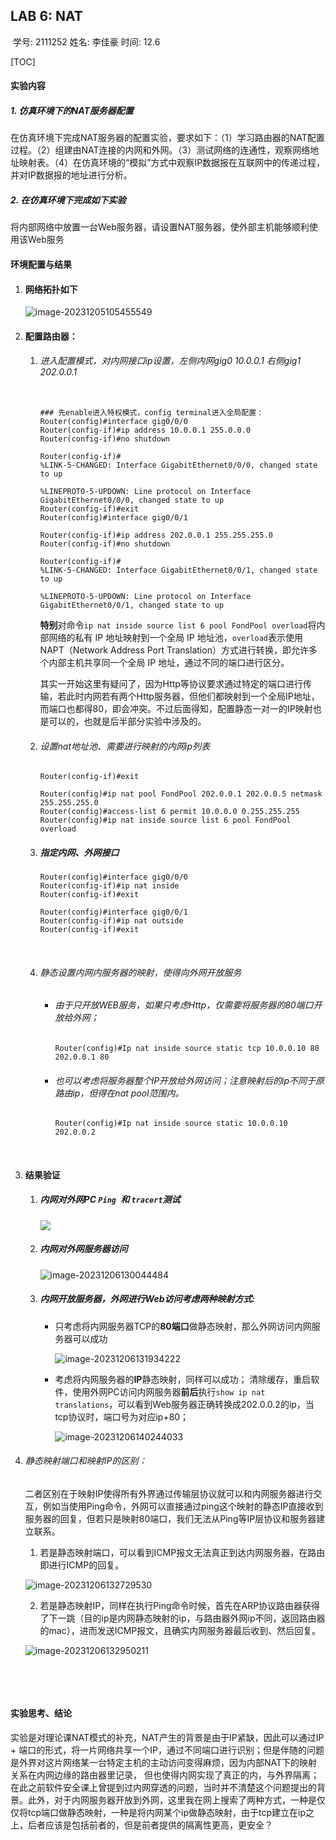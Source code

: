 ## **LAB 6: NAT**

​													学号: 2111252     姓名: 李佳豪    时间: 12.6

[TOC]



#### 实验内容

##### 1. 仿真环境下的NAT服务器配置

在仿真环境下完成NAT服务器的配置实验，要求如下：（1）学习路由器的NAT配置过程。（2）组建由NAT连接的内网和外网。（3）测试网络的连通性，观察网络地址映射表。（4）在仿真环境的“模拟”方式中观察IP数据报在互联网中的传递过程，并对IP数据报的地址进行分析。

##### 2. 在仿真环境下完成如下实验

将内部网络中放置一台Web服务器，请设置NAT服务器，使外部主机能够顺利使用该Web服务

#### 环境配置与结果

1. #### 网络拓扑如下

   ![image-20231205105455549](拓扑.png)

2. #### 配置路由器：

   1. ###### 进入配置模式，对内网接口ip设置，左侧内网gig0 10.0.0.1 右侧gig1 202.0.0.1

      ~~~shell
      
      ### 先enable进入特权模式，config terminal进入全局配置：
      Router(config)#interface gig0/0/0
      Router(config-if)#ip address 10.0.0.1 255.0.0.0
      Router(config-if)#no shutdown
      
      Router(config-if)#
      %LINK-5-CHANGED: Interface GigabitEthernet0/0/0, changed state to up
      
      %LINEPROTO-5-UPDOWN: Line protocol on Interface GigabitEthernet0/0/0, changed state to up
      Router(config-if)#exit 
      Router(config)#interface gig0/0/1
      
      Router(config-if)#ip address 202.0.0.1 255.255.255.0
      Router(config-if)#no shutdown
      
      Router(config-if)#
      %LINK-5-CHANGED: Interface GigabitEthernet0/0/1, changed state to up
      
      %LINEPROTO-5-UPDOWN: Line protocol on Interface GigabitEthernet0/0/1, changed state to up
      
      ~~~

      ​	**特别**对命令`ip nat inside source list 6 pool FondPool overload`将内部网络的私有 IP 地址映射到一个全局 IP 地址池，`overload`表示使用 NAPT（Network Address Port Translation）方式进行转换，即允许多个内部主机共享同一个全局 IP 地址，通过不同的端口进行区分。

      ​	其实一开始这里有疑问了，因为Http等协议要求通过特定的端口进行传输，若此时内网若有两个Http服务器，但他们都映射到一个全局IP地址，而端口也都得80，即会冲突。不过后面得知，配置静态一对一的IP映射也是可以的，也就是后半部分实验中涉及的。

   2. ###### 设置nat地址池、需要进行映射的内网ip列表

      ~~~shell
      Router(config-if)#exit
      
      Router(config)#ip nat pool FondPool 202.0.0.1 202.0.0.5 netmask 255.255.255.0
      Router(config)#access-list 6 permit 10.0.0.0 0.255.255.255
      Router(config)#ip nat inside source list 6 pool FondPool overload
      ~~~

   3. ##### 指定内网、外网接口

      ~~~shell
      Router(config)#interface gig0/0/0
      Router(config-if)#ip nat inside
      Router(config-if)#exit
      
      Router(config)#interface gig0/0/1
      Router(config-if)#ip nat outside
      Router(config-if)#exit
      ~~~

   ​		

   4. ###### 静态设置内网内服务器的映射，使得向外网开放服务

      - ###### 由于只开放WEB服务，如果只考虑Http，仅需要将服务器的80端口开放给外网；

        ~~~shell
        Router(config)#Ip nat inside source static tcp 10.0.0.10 80 202.0.0.1 80
        ~~~

        

      - ###### 也可以考虑将服务器整个IP开放给外网访问；注意映射后的ip不同于原路由ip，但得在nat pool范围内。

        ~~~shell
        Router(config)#Ip nat inside source static 10.0.0.10 202.0.0.2 
        ~~~

        ​			

3. #### 结果验证

   1. ##### 内网对外网PC  `Ping `和 `tracert`测试

      ![](Ping外网.png)

      

   2. ##### 内网对外网服务器访问

      ![image-20231206130044484](http外网.png)

      

   3. ##### 内网开放服务器，外网进行Web访问考虑两种映射方式:

      - 只考虑将内网服务器TCP的**80端口**做静态映射，那么外网访问内网服务器可以成功

        ![image-20231206131934222](http内网.png)

        

      - 考虑将内网服务器的**IP**静态映射，同样可以成功； 清除缓存，重启软件，使用外网PC访问内网服务器**前后**执行`show ip nat translations`，可以看到Web服务器正确转换成202.0.0.2的ip，当tcp协议时，端口号为对应ip+80；

        
        
        ![image-20231206140244033](2.png)
        
        

4. ###### 静态映射端口和映射IP的区别：

   ​		二者区别在于映射IP使得所有外界通过传输层协议就可以和内网服务器进行交互，例如当使用Ping命令，外网可以直接通过ping这个映射的静态IP直接收到服务器的回复，但若只是映射80端口，我们无法从Ping等IP层协议和服务器建立联系。

   1. 若是静态映射端口，可以看到ICMP报文无法真正到达内网服务器，在路由即进行ICMP的回复。

     ![image-20231206132729530](port.png)

   2. 若是静态映射IP，同样在执行Ping命令时候，首先在ARP协议路由器获得了下一跳（目的ip是内网静态映射的ip，与路由器外网ip不同，返回路由器的mac），进而发送ICMP报文，且确实内网服务器最后收到、然后回复。

     ![image-20231206132950211](ip.png)

​			

​     

#### 实验思考、结论

​	实验是对理论课NAT模式的补充，NAT产生的背景是由于IP紧缺，因此可以通过IP + 端口的形式，将一片网络共享一个IP，通过不同端口进行识别；但是伴随的问题是外界对这片网络某一台特定主机的主动访问变得麻烦，因为内部NAT下的映射关系在内网边缘的路由器里记录， 但也使得内网实现了真正的内，与外界隔离；在此之前软件安全课上曾提到过内网穿透的问题，当时并不清楚这个问题提出的背景。
​			此外，对于内网服务器开放到外网，这里我在网上搜索了两种方式，一种是仅仅将tcp端口做静态映射，一种是将内网某个ip做静态映射，由于tcp建立在ip之上，后者应该是包括前者的，但是前者提供的隔离性更高，更安全？



